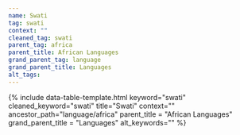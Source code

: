 ```yaml
---
name: Swati
tag: swati
context: ""
cleaned_tag: swati
parent_tag: africa
parent_title: African Languages
grand_parent_tag: language
grand_parent_title: Languages
alt_tags: 
---
```


{% include data-table-template.html 
  keyword="swati" 
  cleaned_keyword="swati" 
  title="Swati"
  context=""
  ancestor_path="language/africa" 
  parent_title = "African Languages"
  grand_parent_title = "Languages"
  alt_keywords=""
%}

